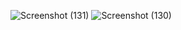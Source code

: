 ![Screenshot (131)](https://user-images.githubusercontent.com/92012880/139517007-a1dcc337-03ea-491e-ad57-e3c028e1ca2d.png)
![Screenshot (130)](https://user-images.githubusercontent.com/92012880/139517014-eb446f70-e6fc-4b9a-afc6-e0c5acf3d643.png)
